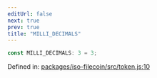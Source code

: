 ```yaml
---
editUrl: false
next: true
prev: true
title: "MILLI_DECIMALS"
---
```


```ts
const MILLI_DECIMALS: 3 = 3;
```

Defined in: [packages/iso-filecoin/src/token.js:10](https://github.com/hugomrdias/filecoin/blob/main/packages/iso-filecoin/src/token.js#L10)
